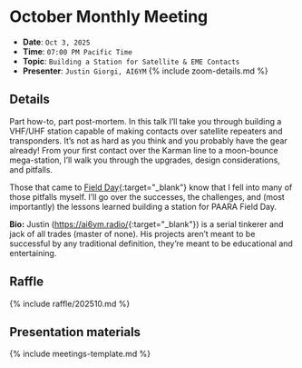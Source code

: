 # October Monthly Meeting

* **Date**: `Oct 3, 2025`
* **Time**: `07:00 PM Pacific Time`
* **Topic**: `Building a Station for Satellite & EME Contacts`
* **Presenter**: `Justin Giorgi, AI6YM`
{% include zoom-details.md %}

## Details
Part how-to, part post-mortem. In this talk I’ll take you through building a VHF/UHF station capable of making contacts over satellite repeaters and transponders. It’s not as hard as you think and you probably have the gear already! From your first contact over the Karman line to a moon-bounce mega-station, I’ll walk you through the upgrades, design considerations, and pitfalls. 

Those that came to [Field Day](/fieldday/2025.html){:target="_blank"} know that I fell into many of those pitfalls myself. I’ll go over the successes, the challenges, and (most importantly) the lessons learned building a station for PAARA Field Day.

**Bio:** Justin (<https://ai6ym.radio/>{:target="_blank"}) is a serial tinkerer and jack of all trades (master of none). His projects aren’t meant to be successful by any traditional definition, they’re meant to be educational and entertaining.

## Raffle

{% include raffle/202510.md %}

## Presentation materials

{% include meetings-template.md %}

